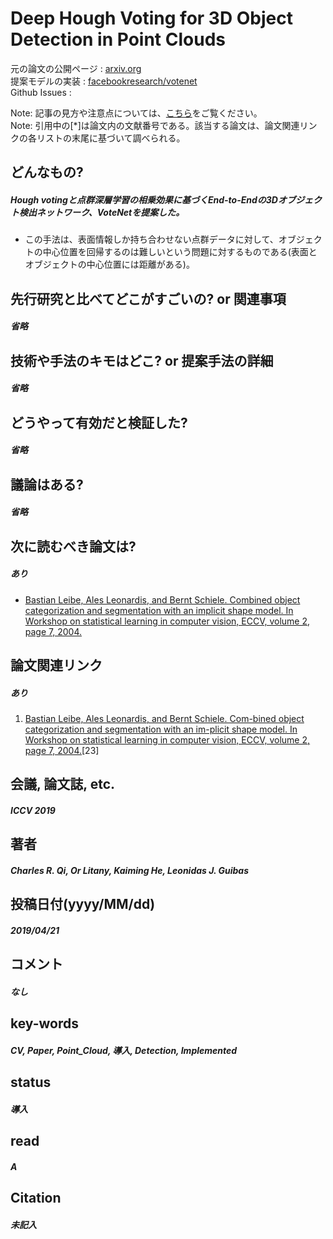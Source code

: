 # Deep Hough Voting for 3D Object Detection in Point Clouds

元の論文の公開ページ : [arxiv.org](https://arxiv.org/abs/1904.09664)  
提案モデルの実装 : [facebookresearch/votenet](https://github.com/facebookresearch/votenet)  
Github Issues : []()  

Note: 記事の見方や注意点については、[こちら](/)をご覧ください。  
Note: 引用中の[*]は論文内の文献番号である。該当する論文は、論文関連リンクの各リストの末尾に基づいて調べられる。

## どんなもの?
##### Hough votingと点群深層学習の相乗効果に基づくEnd-to-Endの3Dオブジェクト検出ネットワーク、VoteNetを提案した。
- この手法は、表面情報しか持ち合わせない点群データに対して、オブジェクトの中心位置を回帰するのは難しいという問題に対するものである(表面とオブジェクトの中心位置には距離がある)。

## 先行研究と比べてどこがすごいの? or 関連事項
##### 省略

## 技術や手法のキモはどこ? or 提案手法の詳細
##### 省略

## どうやって有効だと検証した?
##### 省略

## 議論はある?
##### 省略

## 次に読むべき論文は?
##### あり
- [Bastian Leibe, Ales Leonardis, and Bernt Schiele. Combined object categorization and segmentation with an implicit shape model. In Workshop on statistical learning in computer vision, ECCV, volume 2, page 7, 2004.](http://citeseerx.ist.psu.edu/viewdoc/download;jsessionid=C4B976C55B6422942D4EFF94736A484F?doi=10.1.1.5.6272&rep=rep1&type=pdf)

## 論文関連リンク
##### あり
1. [Bastian Leibe, Ales Leonardis, and Bernt Schiele. Com-bined object categorization and segmentation with an im-plicit shape model. In Workshop on statistical learning in computer vision, ECCV, volume 2, page 7, 2004.](http://citeseerx.ist.psu.edu/viewdoc/download;jsessionid=C4B976C55B6422942D4EFF94736A484F?doi=10.1.1.5.6272&rep=rep1&type=pdf)[23]

## 会議, 論文誌, etc.
##### ICCV 2019

## 著者
##### Charles R. Qi, Or Litany, Kaiming He, Leonidas J. Guibas

## 投稿日付(yyyy/MM/dd)
##### 2019/04/21

## コメント
##### なし

## key-words
##### CV, Paper, Point_Cloud, 導入, Detection, Implemented

## status
##### 導入

## read
##### A

## Citation
##### 未記入